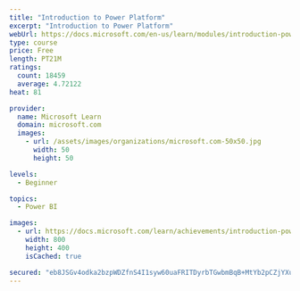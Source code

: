 ```yaml
---
title: "Introduction to Power Platform"
excerpt: "Introduction to Power Platform"
webUrl: https://docs.microsoft.com/en-us/learn/modules/introduction-power-platform/
type: course
price: Free
length: PT21M
ratings:
  count: 18459
  average: 4.72122
heat: 81

provider:
  name: Microsoft Learn
  domain: microsoft.com
  images:
    - url: /assets/images/organizations/microsoft.com-50x50.jpg
      width: 50
      height: 50

levels:
  - Beginner

topics:
  - Power BI

images:
  - url: https://docs.microsoft.com/learn/achievements/introduction-power-platform-social.png
    width: 800
    height: 400
    isCached: true

secured: "eb8JSGv4odka2bzpWDZfnS4I1syw60uaFRITDyrbTGwbmBqB+MtYb2pCZjYXuQVmTBaN5Sl7rY+/HITtafBjsh7I/L/whmU5gPEY924qAUExb7dOiv6/m2nEEY8pVjxyogDaLJMsJpIEYsuKH3a0SgFx5pdXewU5LekIEqSGJbfH6AFOGm//B57tmemA/IYFNeMk8qBjk7lR8J9an1rT5FDBXiXkx0SUl0NfXc7Hadi7paZgzZ0GJOZlRGuUVnwSQIVSbU0Ya8HKi2Ag54VNJcsqJfvyw1g3z62mWaSsDK08Bn0zoXuelmFmMmUizaAtLnvTMOlNLng8VdLmbxl6dRVqbhxmoAP3qXVpPhrSjTMyQ0dM6FW/dT2WyqSCMwiPUKB06YcwoUbdZ+k1NY7Em8bVZR80kGUE8aboPW9GpdVfqVa6vgYtmCEvYEiKh2qO;FdICL/uMkrWvZmK4q1KCCw=="
---
```


